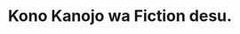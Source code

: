 --- 
title: "Kono Kanojo wa Fiction desu."
publishdate: "2019-6-22T16:48:46+02:00"
src: "https://365manga.net/manga/kono-kanojo-wa-fiction-desu"
image: "https://data.365manga.net/images/thumbnails/15975-kono-kanojo-wa-fiction-desu.jpg"
description: "Lead character is a naive boy who's fallen in love with an older girl who everyone considers a genius writer. He's so in love in fact, that he has forgotten about his secret hobby for the last 2 months. His secret hobby is that for the past 10 years he has been writing the 'character profile' of a single girl. Her birthdate, personality, hobbies, conversations, etc.... is all recorded in…"
---